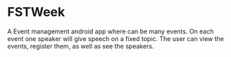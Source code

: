 # FSTWeek
A Event management android app where can be many events. On each event one speaker will give speech on a fixed topic. The user can view the events, register them, as well as see the speakers. 
